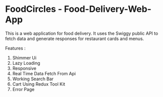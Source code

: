 # FoodCircles - Food-Delivery-Web-App

This is a web application for food delivery. It uses the Swiggy public API to fetch data and generate responses for restaurant cards and menus.

Features :

1. Shimmer Ui
2. Lazy Loading
3. Responsive
4. Real Time Data Fetch From Api
5. Working Search Bar
6. Cart Using Redux Tool Kit
7. Error Page
